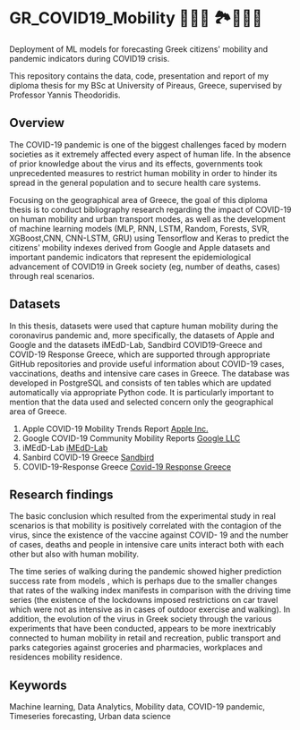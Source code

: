 # GR_COVID19_Mobility 🦠😷🚗 🏞️🚶🏽‍♂️
Deployment of ML models for forecasting Greek citizens' mobility and pandemic indicators during COVID19 crisis.

This repository contains the data, code, presentation and report of my diploma thesis for my BSc at University of Pireaus, Greece, supervised by Professor Yannis Theodoridis.
## Overview
The COVID-19 pandemic is one of the biggest challenges faced by modern societies as it extremely affected every aspect of human life. In the absence of prior knowledge about the virus and its effects, governments took unprecedented measures to restrict human mobility in order to hinder its spread in the general population and to secure health care systems.

Focusing on the geographical area of ​​Greece, the goal of this diploma thesis is to conduct bibliography research regarding the impact of COVID-19 on human mobility and urban transport modes, as well as the development of machine learning models (MLP, RNN, LSTM, Random, Forests, SVR, XGBoost,CNN, CNN-LSTM, GRU) using Tensorflow and Keras to predict the citizens' mobility indexes derived from Google and Apple datasets and important pandemic indicators that represent the epidemiological advancement of COVID19 in Greek society (eg, number of deaths, cases) through real scenarios.

## Datasets
In this thesis, datasets were used that capture human mobility during the coronavirus pandemic  and, more specifically, the datasets of Apple and Google and the datasets iMEdD-Lab, Sandbird COVID19-Greece and COVID-19 Response Greece, which are supported through appropriate GitHub repositories and provide useful information about COVID-19 cases, vaccinations, deaths and intensive care cases in Greece. The database was developed in PostgreSQL and consists of ten tables which are updated automatically via appropriate Python code. It is particularly important to mention that the data used and selected concern only the geographical area of Greece.

1. Apple COVID-19 Mobility Trends Report [Apple Inc.](https://covid19.apple.com/mobility)
2. Google COVID-19 Community Mobility Reports [Google LLC](https://www.google.com/covid19/mobility/)
3. iMEdD-Lab [iMEdD-Lab](https://github.com/iMEdD-Lab/open-data/tree/master/COVID-19)
4. Sanbird COVID-19 Greece [Sandbird](https://github.com/Sandbird/covid19-Greece)
5. COVID-19-Response Greece  [Covid-19 Response Greece](https://github.com/Covid-19-Response-Greece/covid19-data-greece)

## Research findings
The basic conclusion which resulted from the experimental study in real scenarios is that mobility is positively correlated with the contagion of the virus, since the existence of the vaccine against COVID- 19 and the number of cases, deaths and people in intensive care units interact both with each other but also with human mobility.

The time series of walking during the pandemic showed higher prediction success rate from models , which is perhaps due to the smaller changes that rates of the walking index manifests in comparison with the driving time series (the existence of the lockdowns imposed restrictions on car travel which were not as intensive as in cases of outdoor exercise and walking).  In addition, the evolution of the virus in Greek society through the various experiments that have been conducted, appears to be more inextricably connected to human mobility in retail and recreation, public transport and parks categories against groceries and pharmacies, workplaces and residences mobility residence.

## Keywords
Machine learning, Data Analytics, Mobility data, COVID-19 pandemic, Timeseries forecasting, Urban data science

   
